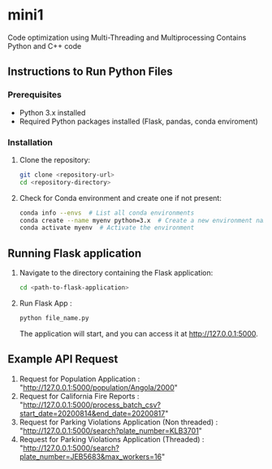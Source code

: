# mini1
Code optimization using Multi-Threading and Multiprocessing 
Contains Python and C++ code

## Instructions to Run Python Files

### Prerequisites
- Python 3.x installed
- Required Python packages installed (Flask, pandas, conda enviroment)

### Installation
1. Clone the repository:
   ```sh
   git clone <repository-url>
   cd <repository-directory>
   ```

2. Check for Conda environment and create one if not present:
   ```sh
   conda info --envs  # List all conda environments
   conda create --name myenv python=3.x  # Create a new environment named 'myenv'
   conda activate myenv  # Activate the environment
   ```

## Running Flask application
1. Navigate to the directory containing the Flask application:
    ```sh
    cd <path-to-flask-application>
    ```
2. Run Flask App :
    ```sh
    python file_name.py
    ```
    The application will start, and you can access it at http://127.0.0.1:5000.

## Example API Request
1. Request for Population Application : "http://127.0.0.1:5000/population/Angola/2000"
2. Request for California Fire Reports : "http://127.0.0.1:5000/process_batch_csv?start_date=20200814&end_date=20200817"
3. Request for Parking Violations Application (Non threaded) : "http://127.0.0.1:5000/search?plate_number=KLB3701"
4. Request for Parking Violations Application (Threaded) : "http://127.0.0.1:5000/search?plate_number=JEB5683&max_workers=16"